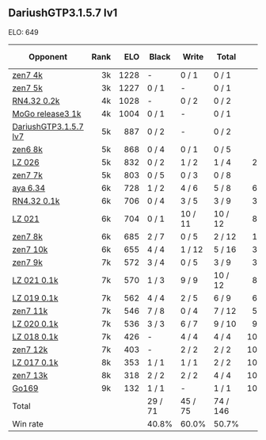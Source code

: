 ## DariushGTP3.1.5.7 lv1 ##

ELO: 649

Opponent | Rank | ELO | Black | Write | Total | Win rate
---------|-----:|----:|-------|-------|-------|-------:
[zen7 4k](zen7%204k.md) | 3k | 1228 | - | 0 / 1 | 0 / 1 | 0.0%
[zen7 5k](zen7%205k.md) | 3k | 1227 | 0 / 1 | - | 0 / 1 | 0.0%
[RN4.32 0.2k](RN4.32%200.2k.md) | 4k | 1028 | - | 0 / 2 | 0 / 2 | 0.0%
[MoGo release3 1k](MoGo%20release3%201k.md) | 4k | 1004 | 0 / 1 | - | 0 / 1 | 0.0%
[DariushGTP3.1.5.7 lv7](DariushGTP3.1.5.7%20lv7.md) | 5k | 887 | 0 / 2 | - | 0 / 2 | 0.0%
[zen6 8k](zen6%208k.md) | 5k | 868 | 0 / 4 | 0 / 1 | 0 / 5 | 0.0%
[LZ 026](LZ%20026.md) | 5k | 832 | 0 / 2 | 1 / 2 | 1 / 4 | 25.0%
[zen7 7k](zen7%207k.md) | 5k | 803 | 0 / 5 | 0 / 3 | 0 / 8 | 0.0%
[aya 6.34](aya%206.34.md) | 6k | 728 | 1 / 2 | 4 / 6 | 5 / 8 | 62.5%
[RN4.32 0.1k](RN4.32%200.1k.md) | 6k | 706 | 0 / 4 | 3 / 5 | 3 / 9 | 33.3%
[LZ 021](LZ%20021.md) | 6k | 704 | 0 / 1 | 10 / 11 | 10 / 12 | 83.3%
[zen7 8k](zen7%208k.md) | 6k | 685 | 2 / 7 | 0 / 5 | 2 / 12 | 16.7%
[zen7 10k](zen7%2010k.md) | 6k | 655 | 4 / 4 | 1 / 12 | 5 / 16 | 31.3%
[zen7 9k](zen7%209k.md) | 7k | 572 | 3 / 4 | 0 / 5 | 3 / 9 | 33.3%
[LZ 021 0.1k](LZ%20021%200.1k.md) | 7k | 570 | 1 / 3 | 9 / 9 | 10 / 12 | 83.3%
[LZ 019 0.1k](LZ%20019%200.1k.md) | 7k | 562 | 4 / 4 | 2 / 5 | 6 / 9 | 66.7%
[zen7 11k](zen7%2011k.md) | 7k | 546 | 7 / 8 | 0 / 4 | 7 / 12 | 58.3%
[LZ 020 0.1k](LZ%20020%200.1k.md) | 7k | 536 | 3 / 3 | 6 / 7 | 9 / 10 | 90.0%
[LZ 018 0.1k](LZ%20018%200.1k.md) | 7k | 426 | - | 4 / 4 | 4 / 4 | 100.0%
[zen7 12k](zen7%2012k.md) | 7k | 403 | - | 2 / 2 | 2 / 2 | 100.0%
[LZ 017 0.1k](LZ%20017%200.1k.md) | 8k | 353 | 1 / 1 | 1 / 1 | 2 / 2 | 100.0%
[zen7 13k](zen7%2013k.md) | 8k | 318 | 2 / 2 | 2 / 2 | 4 / 4 | 100.0%
[Go169](Go169.md) | 9k | 132 | 1 / 1 | - | 1 / 1 | 100.0%
Total | | | 29 / 71 | 45 / 75 | 74 / 146 | 
Win rate| | | 40.8% | 60.0% | 50.7% | 
